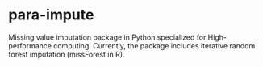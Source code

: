 # para-impute
Missing value imputation package in Python specialized for High-performance computing. Currently, the package includes iterative random forest imputation (missForest in R).
